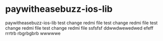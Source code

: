 # paywitheasebuzz-ios-lib
paywitheasebuzz-ios-lib
test change redmi file
test change redmi file
test change redmi file
test change redmi file
ssfsfsf
ddwwdwewedwed
efeff rrrtrb rbgrbgbrb  wwwwwe
